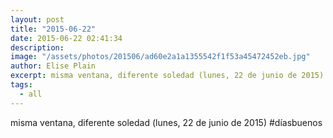 ```yaml
---
layout: post
title: "2015-06-22"
date: 2015-06-22 02:41:34
description: 
image: "/assets/photos/201506/ad60e2a1a1355542f1f53a45472452eb.jpg"
author: Elise Plain
excerpt: misma ventana, diferente soledad (lunes, 22 de junio de 2015) #díasbuenos
tags: 
  - all
---
```


misma ventana, diferente soledad (lunes, 22 de junio de 2015) #díasbuenos
<p></p>
